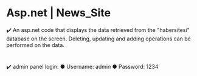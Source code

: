 # Asp.net  | News_Site
✔️ An asp.net code that displays the data retrieved from the "habersitesi" database on the screen. Deleting, updating and adding operations can be performed on the data.

#

✔️ admin panel login:
          ● Username: admin
          ● Password: 1234

